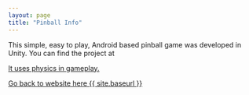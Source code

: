 ```yaml
---
layout: page
title: "Pinball Info"
---
```


This simple, easy to play, Android based pinball game was developed in Unity.
You can find the project at
<div>
    <a href="https://github.com/bobkoto/touchinput1/" 
    </a>
</div>


It uses physics in gameplay.

Go back to website here {{ site.baseurl }}